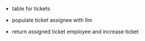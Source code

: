 - table for tickets 

- populate ticket assignee with llm

- return assigned ticket employee and increase ticket

